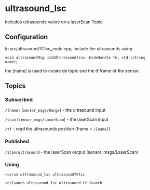 # ultrasound_lsc
Includes ultrasounds valors on a laserScan Topic

## Configuration
In src/ultrasoundTOlsc_node.cpp, include the ultrasounds using:

`void ultrasoundMng::addUltrasound(ros::NodeHandle *n, std::string name);`

the [name] is used to create de topic and the tf frame of the sensor.

## Topics

### Subscribed
`/[name]` (`sensor_msgs/Range`) - the ultrasound input

`/scan` (`sensor_msgs/LaserScan`)  - the laserScan input

`/tf` - read the ultrasounds position (frame = `/[name]`)

### Published
`/scan/ultrasound` - the laserScan output (sensor_msgs/LaserScan) 

### Using
`rosrun ultrasound_lsc ultrasoundTOlsc`

`roslaunch ultrasound_lsc ultrasound_tf.launch`
